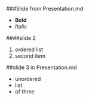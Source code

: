 ###Slide from Presentation.md
* **Bold**
* *Italic*


####slide 2
1. ordered list
2. second item



##slide 3 in Presentation.md
* unordered
* list
* of three


